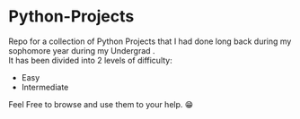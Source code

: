 # Python-Projects
Repo for a collection of Python Projects that I had done long back during my sophomore year during my Undergrad .
<br />It has been divided into 2 levels of difficulty:
- Easy 
- Intermediate 


Feel Free to browse and use them to your help. 😁

